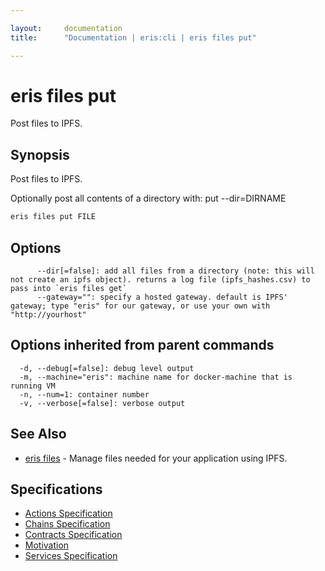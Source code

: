 ```yaml
---

layout:     documentation
title:      "Documentation | eris:cli | eris files put"

---
```


# eris files put

Post files to IPFS.

## Synopsis

Post files to IPFS.

Optionally post all contents of a directory with: put --dir=DIRNAME

```bash
eris files put FILE
```

## Options

```
      --dir[=false]: add all files from a directory (note: this will not create an ipfs object). returns a log file (ipfs_hashes.csv) to pass into `eris files get`
      --gateway="": specify a hosted gateway. default is IPFS' gateway; type "eris" for our gateway, or use your own with "http://yourhost"
```

## Options inherited from parent commands

```
  -d, --debug[=false]: debug level output
  -m, --machine="eris": machine name for docker-machine that is running VM
  -n, --num=1: container number
  -v, --verbose[=false]: verbose output
```

## See Also

* [eris files](https://docs.erisindustries.com/documentation/eris-cli/0.11.0/eris_files/)	 - Manage files needed for your application using IPFS.

## Specifications

* [Actions Specification](https://docs.erisindustries.com/documentation/eris-cli/0.11.0/actions_specification/)
* [Chains Specification](https://docs.erisindustries.com/documentation/eris-cli/0.11.0/chains_specification/)
* [Contracts Specification](https://docs.erisindustries.com/documentation/eris-cli/0.11.0/contracts_specification/)
* [Motivation](https://docs.erisindustries.com/documentation/eris-cli/0.11.0/motivation/)
* [Services Specification](https://docs.erisindustries.com/documentation/eris-cli/0.11.0/services_specification/)

